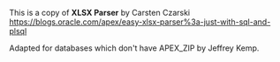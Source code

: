 This is a copy of **XLSX Parser** by Carsten Czarski
https://blogs.oracle.com/apex/easy-xlsx-parser%3a-just-with-sql-and-plsql

Adapted for databases which don't have APEX_ZIP by Jeffrey Kemp.
